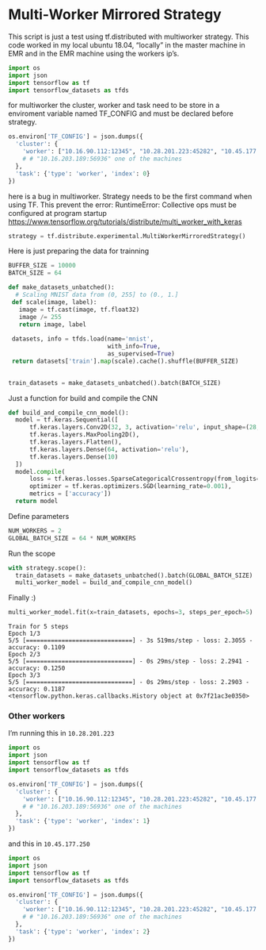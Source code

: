 Multi-Worker Mirrored Strategy
================

This script is just a test using tf.distributed with multiworker
strategy. This code worked in my local ubuntu 18.04, “locally” in the
master machine in EMR and in the EMR machine using the workers ip’s.

``` python
import os
import json
import tensorflow as tf
import tensorflow_datasets as tfds
```

for multiworker the cluster, worker and task need to be store in a
enviroment variable named TF\_CONFIG and must be declared before
strategy.

``` python
os.environ['TF_CONFIG'] = json.dumps({
  'cluster': {
    'worker': ["10.16.90.112:12345", "10.28.201.223:45282", "10.45.177.250:57780"]
    # # "10.16.203.189:56936" one of the machines
  },
  'task': {'type': 'worker', 'index': 0}
})
```

here is a bug in multiworker. Strategy needs to be the first command
when using TF. This prevent the error: RuntimeError: Collective ops must
be configured at program startup
<https://www.tensorflow.org/tutorials/distribute/multi_worker_with_keras>

``` python
strategy = tf.distribute.experimental.MultiWorkerMirroredStrategy()
```

Here is just preparing the data for trainning

``` python
BUFFER_SIZE = 10000
BATCH_SIZE = 64

def make_datasets_unbatched():
  # Scaling MNIST data from (0, 255] to (0., 1.]
 def scale(image, label):
   image = tf.cast(image, tf.float32)
   image /= 255
   return image, label
    
 datasets, info = tfds.load(name='mnist',
                            with_info=True,
                            as_supervised=True)
 return datasets['train'].map(scale).cache().shuffle(BUFFER_SIZE)
  

train_datasets = make_datasets_unbatched().batch(BATCH_SIZE)
```

Just a function for build and compile the CNN

``` python
def build_and_compile_cnn_model():
  model = tf.keras.Sequential([
      tf.keras.layers.Conv2D(32, 3, activation='relu', input_shape=(28, 28, 1)),
      tf.keras.layers.MaxPooling2D(),
      tf.keras.layers.Flatten(),
      tf.keras.layers.Dense(64, activation='relu'),
      tf.keras.layers.Dense(10)
  ])
  model.compile(
      loss = tf.keras.losses.SparseCategoricalCrossentropy(from_logits=True),
      optimizer = tf.keras.optimizers.SGD(learning_rate=0.001),
      metrics = ['accuracy'])
  return model
```

Define parameters

``` python
NUM_WORKERS = 2
GLOBAL_BATCH_SIZE = 64 * NUM_WORKERS
```

Run the scope

``` python
with strategy.scope():
  train_datasets = make_datasets_unbatched().batch(GLOBAL_BATCH_SIZE)
  multi_worker_model = build_and_compile_cnn_model()
```

Finally :)

``` python
multi_worker_model.fit(x=train_datasets, epochs=3, steps_per_epoch=5)
```

    Train for 5 steps
    Epoch 1/3
    5/5 [==============================] - 3s 519ms/step - loss: 2.3055 - accuracy: 0.1109
    Epoch 2/3
    5/5 [==============================] - 0s 29ms/step - loss: 2.2941 - accuracy: 0.1250
    Epoch 3/3
    5/5 [==============================] - 0s 29ms/step - loss: 2.2903 - accuracy: 0.1187
    <tensorflow.python.keras.callbacks.History object at 0x7f21ac3e0350>

### Other workers

I’m running this in `10.28.201.223`

``` python
import os
import json
import tensorflow as tf
import tensorflow_datasets as tfds

os.environ['TF_CONFIG'] = json.dumps({
  'cluster': {
    'worker': ["10.16.90.112:12345", "10.28.201.223:45282", "10.45.177.250:57780"]
    # # "10.16.203.189:56936" one of the machines
  },
  'task': {'type': 'worker', 'index': 1}
})
```

and this in `10.45.177.250`

``` python
import os
import json
import tensorflow as tf
import tensorflow_datasets as tfds

os.environ['TF_CONFIG'] = json.dumps({
  'cluster': {
    'worker': ["10.16.90.112:12345", "10.28.201.223:45282", "10.45.177.250:57780"]
    # # "10.16.203.189:56936" one of the machines
  },
  'task': {'type': 'worker', 'index': 2}
})
```
